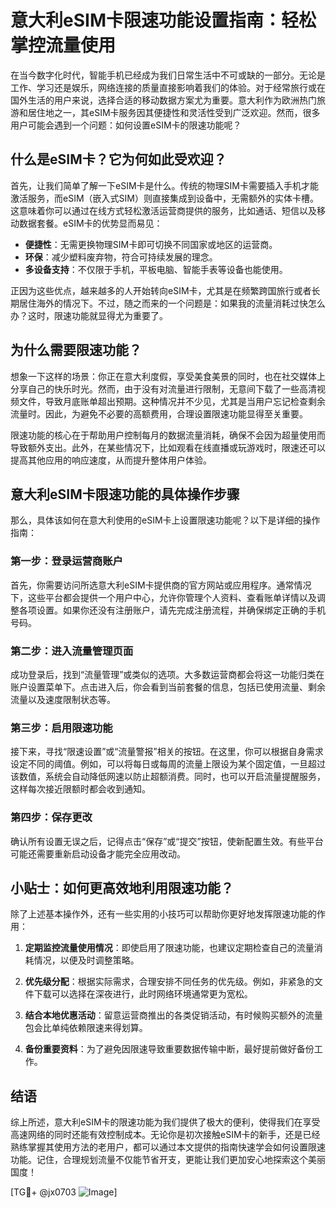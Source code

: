 # 意大利eSIM卡限速功能设置指南：轻松掌控流量使用

在当今数字化时代，智能手机已经成为我们日常生活中不可或缺的一部分。无论是工作、学习还是娱乐，网络连接的质量直接影响着我们的体验。对于经常旅行或在国外生活的用户来说，选择合适的移动数据方案尤为重要。意大利作为欧洲热门旅游和居住地之一，其eSIM卡服务因其便捷性和灵活性受到广泛欢迎。然而，很多用户可能会遇到一个问题：如何设置eSIM卡的限速功能呢？

## 什么是eSIM卡？它为何如此受欢迎？

首先，让我们简单了解一下eSIM卡是什么。传统的物理SIM卡需要插入手机才能激活服务，而eSIM（嵌入式SIM）则直接集成到设备中，无需额外的实体卡槽。这意味着你可以通过在线方式轻松激活运营商提供的服务，比如通话、短信以及移动数据套餐。eSIM卡的优势显而易见：

- **便捷性**：无需更换物理SIM卡即可切换不同国家或地区的运营商。
- **环保**：减少塑料废弃物，符合可持续发展的理念。
- **多设备支持**：不仅限于手机，平板电脑、智能手表等设备也能使用。

正因为这些优点，越来越多的人开始转向eSIM卡，尤其是在频繁跨国旅行或者长期居住海外的情况下。不过，随之而来的一个问题是：如果我的流量消耗过快怎么办？这时，限速功能就显得尤为重要了。

## 为什么需要限速功能？

想象一下这样的场景：你正在意大利度假，享受美食美景的同时，也在社交媒体上分享自己的快乐时光。然而，由于没有对流量进行限制，无意间下载了一些高清视频文件，导致月底账单超出预期。这种情况并不少见，尤其是当用户忘记检查剩余流量时。因此，为避免不必要的高额费用，合理设置限速功能显得至关重要。

限速功能的核心在于帮助用户控制每月的数据流量消耗，确保不会因为超量使用而导致额外支出。此外，在某些情况下，比如观看在线直播或玩游戏时，限速还可以提高其他应用的响应速度，从而提升整体用户体验。

## 意大利eSIM卡限速功能的具体操作步骤

那么，具体该如何在意大利使用的eSIM卡上设置限速功能呢？以下是详细的操作指南：

### 第一步：登录运营商账户
首先，你需要访问所选意大利eSIM卡提供商的官方网站或应用程序。通常情况下，这些平台都会提供一个用户中心，允许你管理个人资料、查看账单详情以及调整各项设置。如果你还没有注册账户，请先完成注册流程，并确保绑定正确的手机号码。

### 第二步：进入流量管理页面
成功登录后，找到“流量管理”或类似的选项。大多数运营商都会将这一功能归类在账户设置菜单下。点击进入后，你会看到当前套餐的信息，包括已使用流量、剩余流量以及速度限制状态等。

### 第三步：启用限速功能
接下来，寻找“限速设置”或“流量警报”相关的按钮。在这里，你可以根据自身需求设定不同的阈值。例如，可以将每日或每周的流量上限设为某个固定值，一旦超过该数值，系统会自动降低网速以防止超额消费。同时，也可以开启流量提醒服务，这样每次接近限额时都会收到通知。

### 第四步：保存更改
确认所有设置无误之后，记得点击“保存”或“提交”按钮，使新配置生效。有些平台可能还需要重新启动设备才能完全应用改动。

## 小贴士：如何更高效地利用限速功能？

除了上述基本操作外，还有一些实用的小技巧可以帮助你更好地发挥限速功能的作用：

1. **定期监控流量使用情况**：即使启用了限速功能，也建议定期检查自己的流量消耗情况，以便及时调整策略。
   
2. **优先级分配**：根据实际需求，合理安排不同任务的优先级。例如，非紧急的文件下载可以选择在深夜进行，此时网络环境通常更为宽松。

3. **结合本地优惠活动**：留意运营商推出的各类促销活动，有时候购买额外的流量包会比单纯依赖限速来得划算。

4. **备份重要资料**：为了避免因限速导致重要数据传输中断，最好提前做好备份工作。

## 结语

综上所述，意大利eSIM卡的限速功能为我们提供了极大的便利，使得我们在享受高速网络的同时还能有效控制成本。无论你是初次接触eSIM卡的新手，还是已经熟练掌握其使用方法的老用户，都可以通过本文提供的指南快速学会如何设置限速功能。记住，合理规划流量不仅能节省开支，更能让我们更加安心地探索这个美丽国度！

[TG💪+ @jx0703 ![Image](https://github.com/user-attachments/assets/dbca1d08-cadb-493c-b0ec-ad6f7a83f270)]